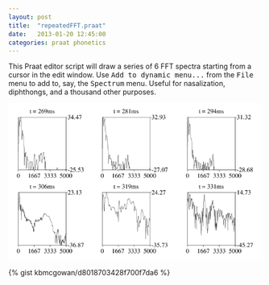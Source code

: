 ```yaml
---
layout: post
title:  "repeatedFFT.praat"
date:	2013-01-20 12:45:00
categories: praat phonetics
---
```


This Praat editor script will draw a series of 6 FFT spectra starting
from a cursor in the edit window.  Use <tt>Add to dynamic menu...</tt>
from the <tt>File</tt> menu to add to, say, the <tt>Spectrum</tt>
menu.  Useful for nasalization, diphthongs, and a thousand other
purposes.

<img alt="example output" src="/stuff/assets/repeatedFFT.png"/><br/>

{% gist kbmcgowan/d8018703428f700f7da6 %}

